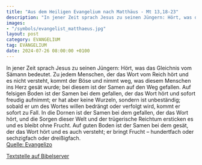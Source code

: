 ```yaml
---
title: "Aus dem Heiligen Evangelium nach Matthäus - Mt 13,18-23"
description: "In jener Zeit sprach Jesus zu seinen Jüngern: Hört, was das Gleichnis vom Sämann bedeutet. Zu jedem Menschen, der das Wort vom Reich hört und es nicht versteht, kommt der Böse und nimmt weg, was diesem Menschen ins Herz gesät wurde; bei diesem ist der Samen auf den Weg gefallen. ...."
images:
- "/symbols/evangelist_matthaeus.jpg"
layout: post
category: EVANGELIUM
tag: EVANGELIUM
date: 2024-07-26 08:00:00 +0100
---
```

In jener Zeit sprach Jesus zu seinen Jüngern: Hört, was das Gleichnis vom Sämann bedeutet.
Zu jedem Menschen, der das Wort vom Reich hört und es nicht versteht, kommt der Böse und nimmt weg, was diesem Menschen ins Herz gesät wurde; bei diesem ist der Samen auf den Weg gefallen.
Auf felsigen Boden ist der Samen bei dem gefallen, der das Wort hört und sofort freudig aufnimmt;
er hat aber keine Wurzeln, sondern ist unbeständig; sobald er um des Wortes willen bedrängt oder verfolgt wird, kommt er sofort zu Fall.<!--more-->
In die Dornen ist der Samen bei dem gefallen, der das Wort hört, und die Sorgen dieser Welt und der trügerische Reichtum ersticken es und es bleibt ohne Frucht.
Auf guten Boden ist der Samen bei dem gesät, der das Wort hört und es auch versteht; er bringt Frucht – hundertfach oder sechzigfach oder dreißigfach.<br>
[Quelle: Evangelizo](https://evangeliumtagfuertag.org/DE/gospel)

[Textstelle auf Bibelserver](https://www.bibleserver.com/EU/Matthäus13,18-23)
